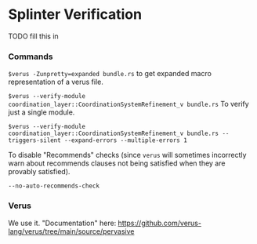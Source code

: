# Splinter Verification 

TODO fill this in

### Commands

`$verus -Zunpretty=expanded bundle.rs` to get expanded macro representation of a verus file.

`$verus --verify-module coordination_layer::CoordinationSystemRefinement_v bundle.rs`
To verify just a single module.

`$verus --verify-module coordination_layer::CoordinationSystemRefinement_v bundle.rs --triggers-silent --expand-errors --multiple-errors 1`

To disable "Recommends" checks (since `verus` will sometimes incorrectly warn about recommends clauses
not being satisfied when they are provably satisfied).
```
--no-auto-recommends-check
```

### Verus

We use it. "Documentation" here: https://github.com/verus-lang/verus/tree/main/source/pervasive
